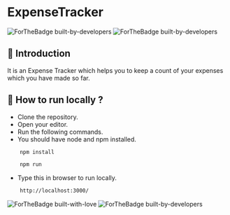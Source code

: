 # ExpenseTracker

![ForTheBadge built-by-developers](https://forthebadge.com/images/badges/made-with-javascript.svg)
![ForTheBadge built-by-developers](https://forthebadge.com/images/badges/uses-css.svg)

## 📌 Introduction

It is an Expense Tracker which helps you to keep a count of your expenses which you have made so far.

## 📌 How to run locally ?

- Clone the repository.
- Open your editor.
- Run the following commands.
- You should have node and npm installed.

```sh
    npm install
```

```sh
    npm run
```

- Type this in browser to run locally.

```sh
    http://localhost:3000/
```

![ForTheBadge built-with-love](https://forthebadge.com/images/badges/built-with-love.svg)
![ForTheBadge built-by-developers](https://forthebadge.com/images/badges/powered-by-coffee.svg)
